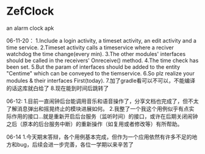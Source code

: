 # ZefClock
an alarm clock apk

06-11-20：
1.Include a login activity, a timeset activity, an edit activity and a time service.
2.Timeset activity calls a timeservice where a reciver watchdog the time change(every min).
3.The other modules' interfaces should be called in the receivers' Onreceive() method.
4.The time check has been set.
5.But the param of interfaces should be added to the entity "Centime" which can be conveyed to the tiemservice.
6.So plz realize your modules & their interfaces First(today).
7.加了gradle看可以不可以，不能编译的话这库就白给了
8.现在能到时间后跳转了

06-12:
1.目前一直闹钟后台能调用音乐和语音操作了，分享文档也完成了，但不太了解消息弹出和摇晃终止的模块进展如何。
2.我整了一个我这个用例似乎有点实际作用的接口...就是重新开启后台服务（监听时间）的接口，或许在后期关闭闹钟之后（原本的后台服务中断）的重新操作（如复用或者修改等）有所帮助。

06-14
1.今天期末答辩，各个用例基本完成，但作为一个应用依然有许多不足的地方和bug，后续会进一步完善，各位一学期以来辛苦了
